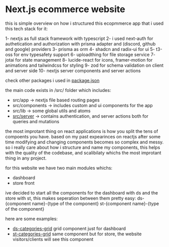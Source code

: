 # Next.js ecommerce website

this is simple overview on how i structured this ecopmmerce app that i used this tech stack for it:

1- nextjs as full stack framework with typescript
2- i used next-auth for authetication and authorization with prisma adapter and (discord, github and google) providers
3- prisma as orm 
4- shadcn and radix-ui for ui 
5- t3-oss for env typesafety support
6- uploadthing for file storage service
7- jotai for state management
8- lucide-react for icons, framer-motion for animations and tailwindcss for styling
9- zod for schema validation on client and server side
10- nextjs server components and server actions

check other packages i used in [package.json](https://github.com/omer-os/ecommerce/blob/main/package.json)

the main code exists in /src/ folder which includes:

* src/app -> nextjs file based routing pages
* src/components -> includes custom and ui components for the app
* src/lib -> some global utils and atoms
* [src/server](https://github.com/omer-os/ecommerce/tree/main/src/server) -> contains authentication, and server actions both for queries and mutations

the most improtant thing on react applications is how you split the tens of compoents you have. based on my past expearinces on reactjs after some time modifying and changing components becomes so complex and messy. so i really care about how i structure and name my components, this helps with the quality of the codebase, and scalibilaty whichs the most improtant thing in any project. 

for this website we have two main modules whichs:
* dashboard
* store front

ive decided to start all the components for the dashboard with ds and the store with st, this makes seperation between them pretty easy:
ds-{component name}-{type of the component}
st-{component name}-{type of the component}

here are some examples:
* [ds-categories-grid](https://github.com/omer-os/ecommerce/blob/main/src/components/custom/grids/ds-categories-grid.tsx) grid component just for dashboard
* [st-categories-grid](https://github.com/omer-os/ecommerce/blob/main/src/components/custom/grids/st-categories-grid.tsx) same component but for store, the website visitors/clients will see this component


